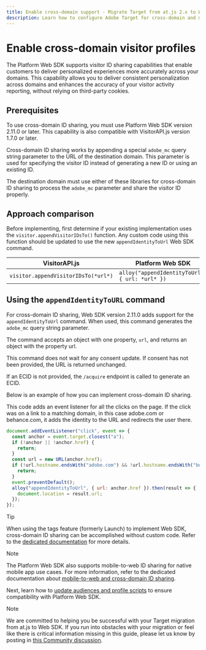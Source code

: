 ```yaml
---
title: Enable cross-domain support - Migrate Target from at.js 2.x to Web SDK
description: Learn how to configure Adobe Target for cross-domain and mobile app to web browser scenarios using Experience Platform Web SDK.
---
```

# Enable cross-domain visitor profiles

The Platform Web SDK supports visitor ID sharing capabilities that enable customers to deliver personalized experiences more accurately across your domains. This capability allows you to deliver consistent personalization across domains and enhances the accuracy of your visitor activity reporting, without relying on third-party cookies.

## Prerequisites

To use cross-domain ID sharing, you must use Platform Web SDK version 2.11.0 or later. This capability is also compatible with VisitorAPI.js version 1.7.0 or later. 

Cross-domain ID sharing works by appending a special `adobe_mc` query string parameter to the URL of the destination domain. This parameter is used for specifying the visitor ID instead of generating a new ID or using an existing ID.

The destination domain must use either of these libraries for cross-domain ID sharing to process the `adobe_mc` parameter and share the visitor ID properly.

## Approach comparison

Before implementing, first determine if your existing implementation uses the `visitor.appendVisitorIDsTo()` function. Any custom code using this function should be updated to use the new `appendIdentityToUrl` Web SDK command.

| VisitorAPI.js | Platform Web SDK |
| --- | --- |
| `visitor.appendVisitorIDsTo(*url*)` |  `alloy("appendIdentityToUrl", { url: *url* })` |

## Using the `appendIdentityToURL` command

For cross-domain ID sharing, Web SDK version 2.11.0 adds support for the `appendIdentityToUrl` command. When used, this command generates the `adobe_mc` query string parameter.

The command accepts an object with one property, `url`, and returns an object with the property url.

This command does not wait for any consent update. If consent has not been provided, the URL is returned unchanged.

If an ECID is not provided, the `/acquire` endpoint is called to generate an ECID.

Below is an example of how you can implement cross-domain ID sharing.

This code adds an event listener for all the clicks on the page. If the click was on a link to a matching domain, in this case adobe.com or behance.com, it adds the identity to the URL and redirects the user there.

```Javascript
document.addEventListener("click", event => {
  const anchor = event.target.closest("a");
  if (!anchor || !anchor.href) {
    return;
  }
  const url = new URL(anchor.href);
  if (!url.hostname.endsWith("adobe.com") && !url.hostname.endsWith("behance.com")) {
    return;
  }
  event.preventDefault();
  alloy("appendIdentityToUrl", { url: anchor.href }).then(result => {
    document.location = result.url;
  });
});
```

>[!TIP]
>
>When using the tags feature (formerly Launch) to implement Web SDK, cross-domain ID sharing can be accomplished without custom code. Refer to the [dedicated documentation](https://experienceleague.adobe.com/docs/experience-platform/edge/identity/id-sharing.html#tags-extension) for more details.

>[!NOTE]
>
>The Platform Web SDK also supports mobile-to-web ID sharing for native mobile app use cases. For more information, refer to the dedicated documentation about [mobile-to-web and cross-domain ID sharing](https://experienceleague.adobe.com/docs/experience-platform/edge/identity/id-sharing.html).

Next, learn how to [update audiences and profile scripts](update-audiences.md) to ensure compatibility with Platform Web SDK.

>[!NOTE]
>
>We are committed to helping you be successful with your Target migration from at.js to Web SDK. If you run into obstacles with your migration or feel like there is critical information missing in this guide, please let us know by posting in [this Community discussion](https://experienceleaguecommunities.adobe.com/t5/adobe-experience-platform-data/tutorial-discussion-migrate-target-from-at-js-to-web-sdk/m-p/575587#M463).
